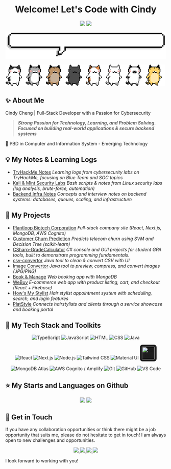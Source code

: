 
<h1 align="center">Welcome! Let's Code with Cindy</h1>

<p align="center"> 
  <img src="https://img.shields.io/github/followers/chengcindyy?style=for-the-badge&color=%23FF9FB2" />
  <img src="https://img.shields.io/github/created-at/chengcindyy/chengcindyy?style=for-the-badge&color=%23FBDCE2" />
</p>

![titleGIF](/pixel-speech-bubble.gif)

![dividerGIF](/ezgif-6-1d4bacd318.gif)

## :sparkles: About Me

Cindy Cheng  |  Full-Stack Developer with a Passion for Cybersecurity

> ***Strong Passion for Technology, Learning, and Problem Solving.***   
> ***Focused on building real-world applications & secure backend systems***

:book: PBD in Computer and Information System - Emerging Technology

## :bulb: My Notes & Learning Logs

- [TryHackMe Notes](https://github.com/chengcindyy/tryhackme-notes)
  *Learning logs from cybersecurity labs on TryHackMe, focusing on Blue Team and SOC topics*
- [Kali & Mint Security Labs](https://github.com/chengcindyy/kali-mint-notes-and-scripts)
  *Bash scripts & notes from Linux security labs (log analysis, brute-force, automation)*
- [Backend Infra Notes](https://github.com/chengcindyy/backend-infra-notes)
  *Concepts and interview notes on backend systems: databases, queues, scaling, and infrastructure*
  
## :dart: My Projects

- [Plantloop Biotech Corporation](https://plantloopbiotech.com/)
  *Full-stack company site (React, Next.js, MongoDB, AWS Cognito)*
- [Customer Churn Prediction](https://github.com/chengcindyy/customer-churn-prediction)
  *Predicts telecom churn using SVM and Decision Tree (scikit-learn)*
- [CSharp-GradeCalculator](https://github.com/chengcindyy/CSharp-GradeCalculator)
  *C# console and GUI projects for student GPA tools, built to demonstrate programming fundamentals.*
- [csv-convertor](https://github.com/chengcindyy/csv-convertor)
  *Java tool to clean & convert CSV with UI*
- [Image Convertor](https://github.com/chengcindyy/image_convertor)
  *Java tool to preview, compress, and convert images (JPG/PNG)*
- [Book & Manage](https://booknmanage.codingwithcindy.com)
  *Web booking app with MongoDB*
- [WeBuy](https://github.com/chengcindyy/WeBuy)
  *E-commerce web app with product listing, cart, and checkout (React + Firebase)*
- [How's My Stylist](https://github.com/chengcindyy/CSIS4175-HMS)
  *Hair stylist appointment system with scheduling, search, and login features*
- [PlatStyle](https://github.com/chengcindyy/platstyle)
  *Connects hairstylists and clients through a service showcase and booking portal*

## :gem: My Tech Stack and Toolkits

<p align="center">
  <img src="https://skillicons.dev/icons?i=ts" title="TypeScript" />
  <img src="https://skillicons.dev/icons?i=js" title="JavaScript" />
  <img src="https://skillicons.dev/icons?i=html" title="HTML" />
  <img src="https://skillicons.dev/icons?i=css" title="CSS" />
  <img src="https://skillicons.dev/icons?i=java" title="Java" />
</p>

<p align="center">
  <img src="https://skillicons.dev/icons?i=react" title="React" />
  <img src="https://skillicons.dev/icons?i=nextjs" title="Next.js" />
  <img src="https://skillicons.dev/icons?i=nodejs" title="Node.js" />
  <img src="https://skillicons.dev/icons?i=tailwind" title="Tailwind CSS" />
  <img src="https://skillicons.dev/icons?i=materialui" title="Material UI" />
  <img src="https://cdn.jsdelivr.net/npm/simple-icons@v11/icons/radixui.svg" title="Radix UI" width="40" height="40" style="background-color:#1e1e1e; padding:6px; border-radius:8px;" />
</p>

<p align="center">
  <img src="https://skillicons.dev/icons?i=mongodb" title="MongoDB Atlas" />
  <img src="https://skillicons.dev/icons?i=aws" title="AWS Cognito / Amplify" />
  <img src="https://skillicons.dev/icons?i=git" title="Git" />
  <img src="https://skillicons.dev/icons?i=github" title="GitHub" />
  <img src="https://skillicons.dev/icons?i=vscode" title="VS Code" />
</p>

## :star: My Starts and Languages on Github

<p align="center">
  <img src="https://github-readme-stats.vercel.app/api?username=chengcindyy&theme=dark&hide_border=true&count_private=true&hide=stars,issues,contribs&show_icons=true&rank_icon=percentile&line_height=30&bg_color=00000000&show=prs_merged,prs_merged_percentage" />
  <img src="https://github-readme-stats.vercel.app/api/top-langs/?username=chengcindyy&hide_border=true&theme=dark&layout=compact&bg_color=00000000&cache_seconds=30" />
</p>

## :pushpin: Get in Touch

If you have any collaboration opportunities or think there might be a job opportunity that suits me, please do not hesitate to get in touch! I am always open to new challenges and opportunities.

<p align="center"> 
   <a href="https://codingwithcindy.com/">
    <img src="https://img.shields.io/badge/Portfolio-%2523000000.svg?style=for-the-badge&logo=protodotio&logoColor=white&color=%23462749" />
  </a>
  <a href="mailto:cindy.cheng@outlook.com">
    <img src="https://img.shields.io/badge/Gmail-D14836?style=for-the-badge&logo=gmail&logoColor=white" />
  </a>
  <a href="https://www.linkedin.com/in/chengcindyy/">
    <img src="https://img.shields.io/badge/LinkedIn-0077B5?style=for-the-badge&logo=linkedin&logoColor=white" />
  </a>
   <a href="https://www.instagram.com/cindyc_cc/">
    <img src="https://img.shields.io/badge/Instagram-E4405F?style=for-the-badge&logo=instagram&logoColor=white" />
  </a>
</p>

I look forward to working with you!
